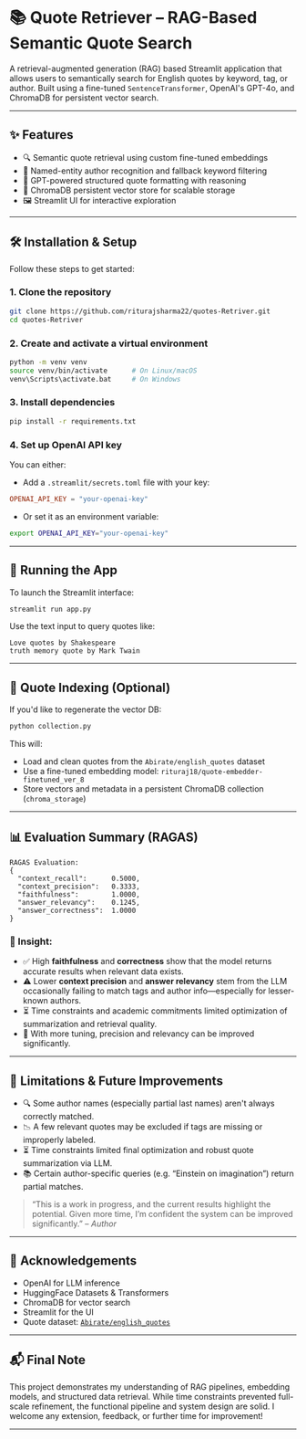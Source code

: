 # 📚 Quote Retriever – RAG-Based Semantic Quote Search

A retrieval-augmented generation (RAG) based Streamlit application that allows users to semantically search for English quotes by keyword, tag, or author. Built using a fine-tuned `SentenceTransformer`, OpenAI's GPT-4o, and ChromaDB for persistent vector search.

---

## ✨ Features

* 🔍 Semantic quote retrieval using custom fine-tuned embeddings
* 🧠 Named-entity author recognition and fallback keyword filtering
* 💬 GPT-powered structured quote formatting with reasoning
* 📁 ChromaDB persistent vector store for scalable storage
* 🖼️ Streamlit UI for interactive exploration

---

## 🛠️ Installation & Setup

Follow these steps to get started:

### 1. Clone the repository

```bash
git clone https://github.com/riturajsharma22/quotes-Retriver.git
cd quotes-Retriver
```

### 2. Create and activate a virtual environment

```bash
python -m venv venv
source venv/bin/activate      # On Linux/macOS
venv\Scripts\activate.bat     # On Windows
```

### 3. Install dependencies

```bash
pip install -r requirements.txt
```

### 4. Set up OpenAI API key

You can either:

* Add a `.streamlit/secrets.toml` file with your key:

```toml
OPENAI_API_KEY = "your-openai-key"
```

* Or set it as an environment variable:

```bash
export OPENAI_API_KEY="your-openai-key"
```

---

## 🚀 Running the App

To launch the Streamlit interface:

```bash
streamlit run app.py
```

Use the text input to query quotes like:

```
Love quotes by Shakespeare
truth memory quote by Mark Twain
```

---

## 📆 Quote Indexing (Optional)

If you'd like to regenerate the vector DB:

```bash
python collection.py
```

This will:

* Load and clean quotes from the `Abirate/english_quotes` dataset
* Use a fine-tuned embedding model: `rituraj18/quote-embedder-finetuned_ver_8`
* Store vectors and metadata in a persistent ChromaDB collection (`chroma_storage`)

---

## 📊 Evaluation Summary (RAGAS)

```text
RAGAS Evaluation:
{
  "context_recall":      0.5000,
  "context_precision":   0.3333,
  "faithfulness":        1.0000,
  "answer_relevancy":    0.1245,
  "answer_correctness":  1.0000
}
```

### 🧠 Insight:

* ✅ High **faithfulness** and **correctness** show that the model returns accurate results when relevant data exists.
* ⚠️ Lower **context precision** and **answer relevancy** stem from the LLM occasionally failing to match tags and author info—especially for lesser-known authors.
* ⏳ Time constraints and academic commitments limited optimization of summarization and retrieval quality.
* 📍 With more tuning, precision and relevancy can be improved significantly.

---

## 📝 Limitations & Future Improvements

* 🔍 Some author names (especially partial last names) aren't always correctly matched.
* 📉 A few relevant quotes may be excluded if tags are missing or improperly labeled.
* ⏳ Time constraints limited final optimization and robust quote summarization via LLM.
* 📚 Certain author-specific queries (e.g. “Einstein on imagination”) return partial matches.

> “This is a work in progress, and the current results highlight the potential. Given more time, I’m confident the system can be improved significantly.” – *Author*

---

## 🙏 Acknowledgements

* OpenAI for LLM inference
* HuggingFace Datasets & Transformers
* ChromaDB for vector search
* Streamlit for the UI
* Quote dataset: [`Abirate/english_quotes`](https://huggingface.co/datasets/Abirate/english_quotes)

---

## 📬 Final Note

This project demonstrates my understanding of RAG pipelines, embedding models, and structured data retrieval. While time constraints prevented full-scale refinement, the functional pipeline and system design are solid. I welcome any extension, feedback, or further time for improvement!

---
